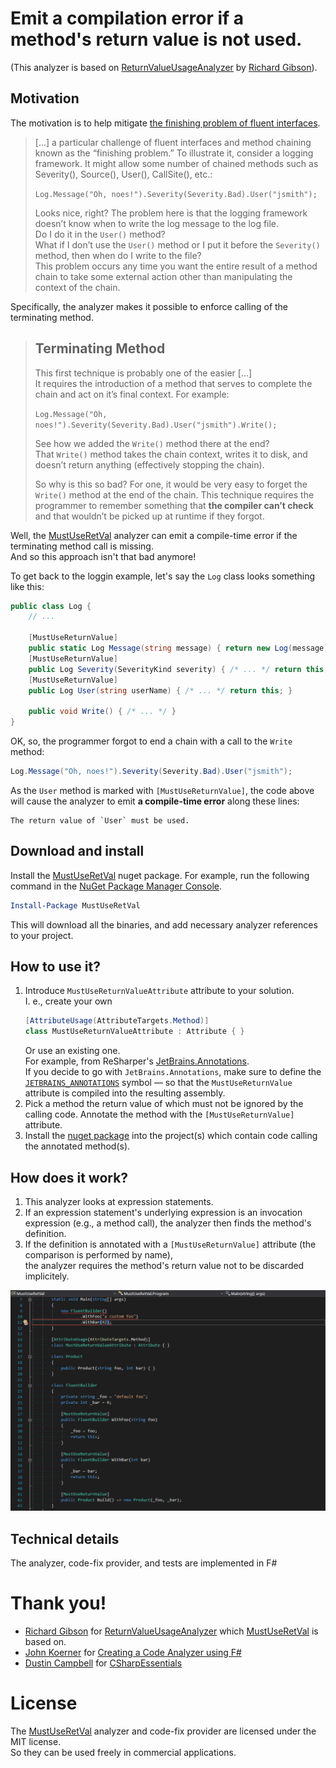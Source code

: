 # Emit a compilation error if a method's return value is not used.
(This analyzer is based on [ReturnValueUsageAnalyzer](https://github.com/Richiban/Richiban.Analyzer/tree/master/ReturnValueUsageAnalyzer/ReturnValueUsageAnalyzer) by [Richard Gibson](https://github.com/Richiban)).

## Motivation

The motivation is to help mitigate [the finishing problem of fluent interfaces](https://daveaglick.com/posts/method-chaining-fluent-interfaces-and-the-finishing-problem).

> [...] a particular challenge of fluent interfaces and method chaining known as the “finishing problem.” To illustrate it, consider a logging framework. It might allow some number of chained methods such as Severity(), Source(), User(), CallSite(), etc.:  
>  
> `Log.Message("Oh, noes!").Severity(Severity.Bad).User("jsmith");`  
>  
> Looks nice, right? The problem here is that the logging framework doesn’t know when to write the log message to the log file.  
Do I do it in the `User()` method?  
What if I don’t use the `User()` method or I put it before the `Severity()` method, then when do I write to the file?  
This problem occurs any time you want the entire result of a method chain to take some external action other than manipulating the context of the chain.

Specifically, the analyzer makes it possible to enforce calling of the terminating method.

> ## Terminating Method
> 
> This first technique is probably one of the easier [...]  
> It requires the introduction of a method that serves to complete the chain and act on it’s final context. For example:
> 
> `Log.Message("Oh, noes!").Severity(Severity.Bad).User("jsmith").Write();`
> 
> See how we added the `Write()` method there at the end?  
> That `Write()` method takes the chain context, writes it to disk, and doesn’t return anything (effectively stopping the chain).  
>  
> So why is this so bad? For one, it would be very easy to forget the `Write()` method at the end of the chain. This technique requires the programmer to remember something that **the compiler can’t check** and that wouldn’t be picked up at runtime if they forgot.

Well, the [MustUseRetVal](https://www.nuget.org/packages/MustUseRetVal) analyzer can emit a compile-time error if the terminating method call is missing.  
And so this approach isn't that bad anymore!

To get back to the loggin example, let's say the `Log` class looks something like this:
```csharp
public class Log {
    // ...
    
    [MustUseReturnValue]
    public static Log Message(string message) { return new Log(message); }
    [MustUseReturnValue]
    public Log Severity(SeverityKind severity) { /* ... */ return this; }
    [MustUseReturnValue]
    public Log User(string userName) { /* ... */ return this; }
    
    public void Write() { /* ... */ }
}
```

OK, so, the programmer forgot to end a chain with a call to the `Write` method:  
```csharp
Log.Message("Oh, noes!").Severity(Severity.Bad).User("jsmith");
```
As the `User` method is marked with `[MustUseReturnValue]`, the code above will cause the analyzer to emit **a compile-time error** along these lines: 
```
The return value of `User` must be used.
```

## Download and install

Install the [MustUseRetVal](https://www.nuget.org/packages/MustUseRetVal) nuget package.
For example, run the following command in the [NuGet Package Manager Console](https://docs.microsoft.com/en-us/nuget/tools/package-manager-console).

```powershell
Install-Package MustUseRetVal
```
   
This will download all the binaries, and add necessary analyzer references to your project.

## How to use it?

1. Introduce `MustUseReturnValueAttribute` attribute to your solution.  
   I. e., create your own  
   ```csharp
   [AttributeUsage(AttributeTargets.Method)]
   class MustUseReturnValueAttribute : Attribute { }
   ```
   Or use an existing one.   
   For example, from ReSharper's [JetBrains.Annotations](https://www.nuget.org/packages/JetBrains.Annotations).  
   If you decide to go with `JetBrains.Annotations`, make sure to define the [`JETBRAINS_ANNOTATIONS`](https://blog.jetbrains.com/dotnet/2015/08/12/how-to-use-jetbrains-annotations-to-improve-resharper-inspections/) symbol &mdash; so that the `MustUseReturnValue` attribute is compiled into the resulting assembly.
2. Pick a method the return value of which must not be ignored by the calling code. Annotate the method with the `[MustUseReturnValue]` attribute.
3. Install the [nuget package](https://www.nuget.org/packages/MustUseRetVal) into the project(s) which contain code calling the annotated method(s).

## How does it work?

1. This analyzer looks at expression statements.
2. If an expression statement's underlying expression is an invocation expression (e.g., a method call), the analyzer then finds the method's definition.
3. If the definition is annotated with a `[MustUseReturnValue]` attribute (the comparison is performed by name),  
   the analyzer requires the method's return value not to be discarded implicitely.

![The MustUseRetVal analyzer in action](./must-use-ret-val-demo.gif)

## Technical details

The analyzer, code-fix provider, and tests are implemented in F#

# Thank you!

- [Richard Gibson](https://github.com/Richiban) for [ReturnValueUsageAnalyzer](https://github.com/Richiban/Richiban.Analyzer/tree/master/ReturnValueUsageAnalyzer/ReturnValueUsageAnalyzer) which [MustUseRetVal](https://github.com/mykolav/must-use-ret-val-fs) is based on.
- [John Koerner](https://github.com/johnkoerner) for [Creating a Code Analyzer using F#](https://johnkoerner.com/code-analysis/creating-a-code-analyzer-using-f/)
- [Dustin Campbell](https://github.com/DustinCampbell) for [CSharpEssentials](https://github.com/DustinCampbell/CSharpEssentials)

# License

The [MustUseRetVal](https://github.com/mykolav/must-use-ret-val-fs) analyzer and code-fix provider are licensed under the MIT license.  
So they can be used freely in commercial applications.

